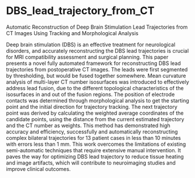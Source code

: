 # DBS_lead_trajectory_from_CT
Automatic Reconstruction of Deep Brain Stimulation Lead Trajectories from CT Images Using Tracking and Morphological Analysis

Deep brain stimulation (DBS) is an effective treatment for neurological disorders, and accurately reconstructing the DBS lead trajectories is crucial for MRI compatibility assessment and surgical planning. This paper presents a novel fully automated framework for reconstructing DBS lead trajectories from postoperative CT images. The leads were first segmented by thresholding, but would be fused together somewhere. Mean curvature analysis of multi-layer CT number isosurfaces was introduced to effectively address lead fusion, due to the different topological characteristics of the isosurfaces in and out of the fusion regions. The position of electrode contacts was determined through morphological analysis to get the starting point and the initial direction for trajectory tracking. The next trajectory point was derived by calculating the weighted average coordinates of the candidate points, using the distance from the current estimated trajectory and the CT number as weights. This method has demonstrated high accuracy and efficiency, successfully and automatically reconstructing complex bilateral trajectories for 13 patient cases in less than 10 minutes with errors less than 1 mm. This work overcomes the limitations of existing semi-automatic techniques that require extensive manual intervention. It paves the way for optimizing DBS lead trajectory to reduce tissue heating and image artifacts, which will contribute to neuroimaging studies and improve clinical outcomes.

